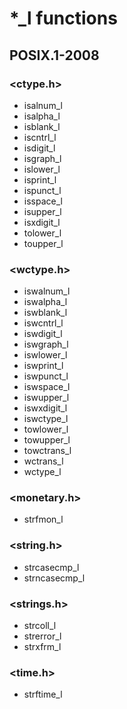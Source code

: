 # *_l functions
## POSIX.1-2008

### \<ctype.h\>

* isalnum_l
* isalpha_l
* isblank_l
* iscntrl_l
* isdigit_l
* isgraph_l
* islower_l
* isprint_l
* ispunct_l
* isspace_l
* isupper_l
* isxdigit_l
* tolower_l
* toupper_l

### \<wctype.h\>

* iswalnum_l
* iswalpha_l
* iswblank_l
* iswcntrl_l
* iswdigit_l
* iswgraph_l
* iswlower_l
* iswprint_l
* iswpunct_l
* iswspace_l
* iswupper_l
* iswxdigit_l
* iswctype_l
* towlower_l
* towupper_l
* towctrans_l
* wctrans_l
* wctype_l

### \<monetary.h\>

* strfmon_l

### \<string.h\>

* strcasecmp_l
* strncasecmp_l

### \<strings.h\>

* strcoll_l
* strerror_l
* strxfrm_l

### \<time.h\>

* strftime_l
